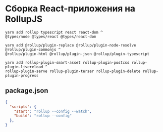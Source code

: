 Сборка React-приложения на RollupJS
===================================

```
yarn add rollup typescript react react-dom ^
@types/node @types/react @types/react-dom
```

```
yarn add @rollup/plugin-replace @rollup/plugin-node-resolve @rollup/plugin-commonjs ^
@rollup/plugin-html @rollup/plugin-json @rollup/plugin-typescript
```

```
yarn add rollup-plugin-smart-asset rollup-plugin-postcss rollup-plugin-livereload ^
rollup-plugin-serve rollup-plugin-terser rollup-plugin-delete rollup-plugin-progress
```

package.json
------------

```json
{
  "scripts": {
    "start": "rollup --config --watch",
    "build": "rollup --config"
  },
}
```
